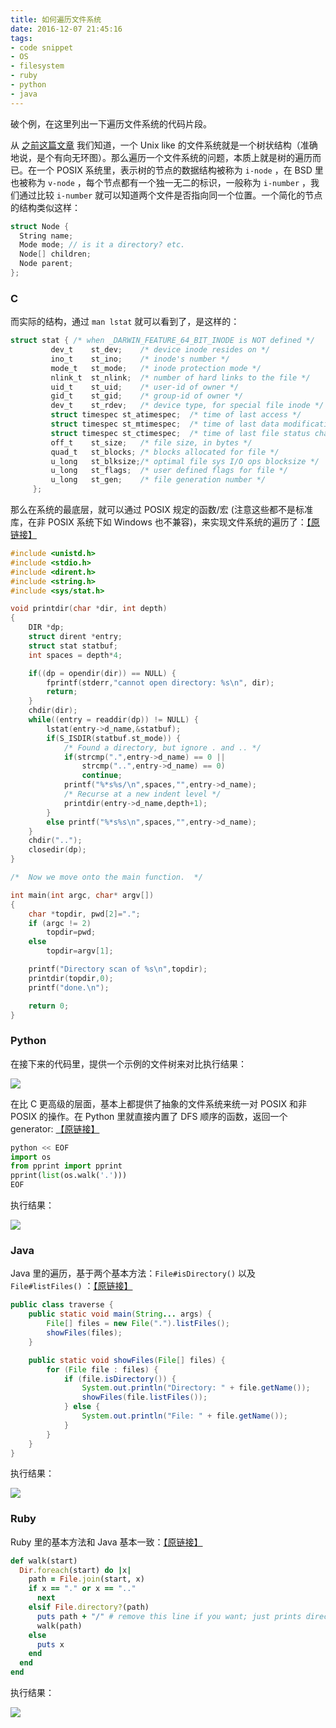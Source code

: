 ```yaml
---
title: 如何遍历文件系统
date: 2016-12-07 21:45:16
tags:
- code snippet
- OS
- filesystem
- ruby
- python
- java
---
```


破个例，在这里列出一下遍历文件系统的代码片段。

从 [之前这篇文章](/2016/07/29/about-shell-2/) 我们知道，一个 Unix like 的文件系统就是一个树状结构（准确地说，是个有向无环图）。那么遍历一个文件系统的问题，本质上就是树的遍历而已。在一个  POSIX 系统里，表示树的节点的数据结构被称为 `i-node` ，在 BSD 里也被称为 `v-node` ，每个节点都有一个独一无二的标识，一般称为 `i-number` ，我们通过比较 `i-number` 就可以知道两个文件是否指向同一个位置。一个简化的节点的结构类似这样：

<!-- more -->

```c
struct Node {
  String name;
  Mode mode; // is it a directory? etc.
  Node[] children;
  Node parent;
};
```

### C

而实际的结构，通过 `man lstat` 就可以看到了，是这样的：

```c
struct stat { /* when _DARWIN_FEATURE_64_BIT_INODE is NOT defined */
         dev_t    st_dev;    /* device inode resides on */
         ino_t    st_ino;    /* inode's number */
         mode_t   st_mode;   /* inode protection mode */
         nlink_t  st_nlink;  /* number of hard links to the file */
         uid_t    st_uid;    /* user-id of owner */
         gid_t    st_gid;    /* group-id of owner */
         dev_t    st_rdev;   /* device type, for special file inode */
         struct timespec st_atimespec;  /* time of last access */
         struct timespec st_mtimespec;  /* time of last data modification */
         struct timespec st_ctimespec;  /* time of last file status change */
         off_t    st_size;   /* file size, in bytes */
         quad_t   st_blocks; /* blocks allocated for file */
         u_long   st_blksize;/* optimal file sys I/O ops blocksize */
         u_long   st_flags;  /* user defined flags for file */
         u_long   st_gen;    /* file generation number */
     };
```

那么在系统的最底层，就可以通过 POSIX 规定的函数/宏 (注意这些都不是标准库，在非 POSIX 系统下如 Windows 也不兼容)，来实现文件系统的遍历了：[【原链接】](http://stackoverflow.com/questions/9417957/file-system-tree-traversal)

```c
#include <unistd.h>
#include <stdio.h>
#include <dirent.h>
#include <string.h>
#include <sys/stat.h>

void printdir(char *dir, int depth)
{
    DIR *dp;
    struct dirent *entry;
    struct stat statbuf;
    int spaces = depth*4;

    if((dp = opendir(dir)) == NULL) {
        fprintf(stderr,"cannot open directory: %s\n", dir);
        return;
    }
    chdir(dir);
    while((entry = readdir(dp)) != NULL) {
        lstat(entry->d_name,&statbuf);
        if(S_ISDIR(statbuf.st_mode)) {
            /* Found a directory, but ignore . and .. */
            if(strcmp(".",entry->d_name) == 0 || 
                strcmp("..",entry->d_name) == 0)
                continue;
            printf("%*s%s/\n",spaces,"",entry->d_name);
            /* Recurse at a new indent level */
            printdir(entry->d_name,depth+1);
        }
        else printf("%*s%s\n",spaces,"",entry->d_name);
    }
    chdir("..");
    closedir(dp);
}

/*  Now we move onto the main function.  */

int main(int argc, char* argv[])
{
    char *topdir, pwd[2]=".";
    if (argc != 2)
        topdir=pwd;
    else
        topdir=argv[1];

    printf("Directory scan of %s\n",topdir);
    printdir(topdir,0);
    printf("done.\n");

    return 0;
}
```

### Python

在接下来的代码里，提供一个示例的文件树来对比执行结果：

![](https://www.dropbox.com/s/cv51u8v8zls1rfq/Screenshot%202016-12-07%2022.21.07.png?raw=1)



在比 C 更高级的层面，基本上都提供了抽象的文件系统来统一对 POSIX 和非 POSIX 的操作。在 Python 里就直接内置了 DFS 顺序的函数，返回一个 generator: [【原链接】](http://pythoncentral.io/how-to-traverse-a-directory-tree-in-python-guide-to-os-walk/)

```python
python << EOF
import os
from pprint import pprint
pprint(list(os.walk('.')))
EOF
```

执行结果：

![](https://www.dropbox.com/s/x7hjjdpki09428s/Screenshot%202016-12-07%2022.18.58.png?raw=1)

### Java

Java 里的遍历，基于两个基本方法：`File#isDirectory()` 以及 `File#listFiles()` ：[【原链接】](http://stackoverflow.com/questions/3154488/how-do-i-iterate-through-the-files-in-a-directory-in-java)

```java
public class traverse {
    public static void main(String... args) {
        File[] files = new File(".").listFiles();
        showFiles(files);
    }

    public static void showFiles(File[] files) {
        for (File file : files) {
            if (file.isDirectory()) {
                System.out.println("Directory: " + file.getName());
                showFiles(file.listFiles());
            } else {
                System.out.println("File: " + file.getName());
            }
        }
    }
}
```

执行结果：

![](https://www.dropbox.com/s/u3x5v5ut6i6tjsm/Screenshot%202016-12-07%2022.32.42.png?raw=1)

### Ruby

Ruby 里的基本方法和 Java 基本一致：[【原链接】](http://stackoverflow.com/questions/15697983/directory-traversal-in-ruby)

```ruby
def walk(start)
  Dir.foreach(start) do |x|
    path = File.join(start, x)
    if x == "." or x == ".."
      next
    elsif File.directory?(path)
      puts path + "/" # remove this line if you want; just prints directories
      walk(path)
    else
      puts x
    end
  end
end
```

执行结果：

![](https://www.dropbox.com/s/6njpfqk6lm6w663/Screenshot%202016-12-07%2022.47.33.png?raw=1)
